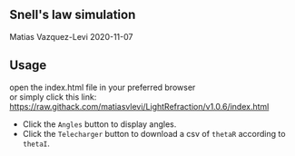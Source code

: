 Snell's law simulation
-----------------------
Matias Vazquez-Levi 2020-11-07

Usage
--------
open the index.html file in your preferred browser <br />or simply click this link: https://raw.githack.com/matiasvlevi/LightRefraction/v1.0.6/index.html

* Click the `Angles` button to display angles.
* Click the `Telecharger` button to download a csv of `thetaR` according to `thetaI`.
